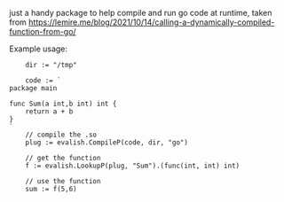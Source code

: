 just a handy package to help compile and run go code at runtime, taken from https://lemire.me/blog/2021/10/14/calling-a-dynamically-compiled-function-from-go/


Example usage:


```
    dir := "/tmp"

	code := `
package main

func Sum(a int,b int) int {
    return a + b
}
`
    // compile the .so
    plug := evalish.CompileP(code, dir, "go")
    
    // get the function
	f := evalish.LookupP(plug, "Sum").(func(int, int) int)

    // use the function
    sum := f(5,6)

```
